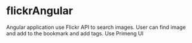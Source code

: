 # flickrAngular
Angular application use Flickr API to search images. User can find image and add to the bookmark and add tags. Use Primeng UI
